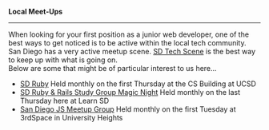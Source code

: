 **Local Meet-Ups**

---------------

When looking for your first position as a junior web developer, one of the best ways to get noticed is to be active within the local tech community.  
San Diego has a very active meetup scene. [SD Tech Scene](http://sdtechscene.org/) is the best way to keep up with what is going on.  
Below are some that might be of particular interest to us here...  

- [SD Ruby](http://www.sdruby.org/) Held monthly on the first Thursday at the CS Building at UCSD
- [SD Ruby & Rails Study Group Magic Night](http://www.sdruby.org/) Held monthly on the last Thursday here at Learn SD
- [San Diego JS Meetup Group](http://sandiegojs.org) Held monthly on the first Tuesday at 3rdSpace in University Heights